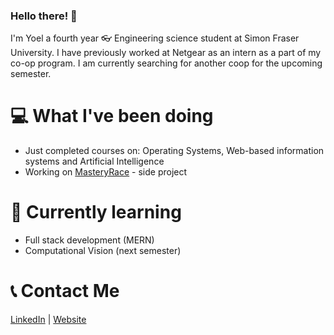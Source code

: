 ### Hello there! 👋

I'm Yoel a fourth year 👓 Engineering science student at Simon Fraser University. I have previously worked at Netgear as an intern as a part of my co-op program. I am currently searching for another coop for the upcoming semester.

# 💻 What I've been doing
- Just completed courses on: Operating Systems, Web-based information systems and Artificial Intelligence
- Working on [MasteryRace](https://themasteryrace.herokuapp.com/) - side project

# 🌱 Currently learning
- Full stack development (MERN)
- Computational Vision (next semester)

# 📞 Contact Me
[LinkedIn](https://www.linkedin.com/in/yoel-yonata-5a7286182/) | [Website](https://yoelyonata.github.io/)
